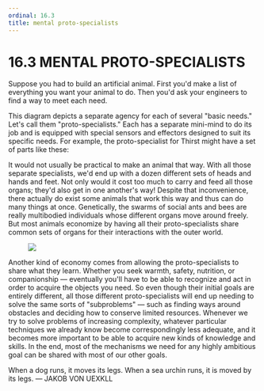 ```yaml
---
ordinal: 16.3
title: mental proto-specialists
---
```


# 16.3 MENTAL PROTO-SPECIALISTS

Suppose you had to build an artificial animal. First you'd make a list of everything you want your animal to do. Then you'd ask your engineers to find a way to meet each need.

This diagram depicts a separate agency for each of several "basic needs." Let's call them "proto-specialists." Each has a separate mini-mind to do its job and is equipped with special sensors and effectors designed to suit its specific needs. For example, the proto-specialist for Thirst might have a set of parts like these:

It would not usually be practical to make an animal that way. With all those separate specialists, we'd end up with a dozen different sets of heads and hands and feet. Not only would it cost too much to carry and feed all those organs; they'd also get in one another's way! Despite that inconvenience, there actually do exist some animals that work this way and thus can do many things at once. Genetically, the swarms of social ants and bees are really multibodied individuals whose different organs move around freely. But most animals economize by having all their proto-specialists share common sets of organs for their interactions with the outer world.

<figure><img src="/images/ch16/16-4.png"></img></figure>
Another kind of economy comes from allowing the proto-specialists to share what they learn. Whether you seek warmth, safety, nutrition, or companionship &mdash; eventually you'll have to be able to recognize and act in order to acquire the objects you need. So even though their initial goals are entirely different, all those different proto-specialists will end up needing to solve the same sorts of "subproblems" &mdash; such as finding ways around obstacles and deciding how to conserve limited resources. Whenever we try to solve problems of increasing complexity, whatever particular techniques we already know become correspondingly less adequate, and it becomes more important to be able to acquire new kinds of knowledge and skills. In the end, most of the mechanisms we need for any highly ambitious goal can be shared with most of our other goals.

When a dog runs, it moves its legs. When a sea urchin runs, it is moved by its legs. &mdash; JAKOB VON UEXKLL
